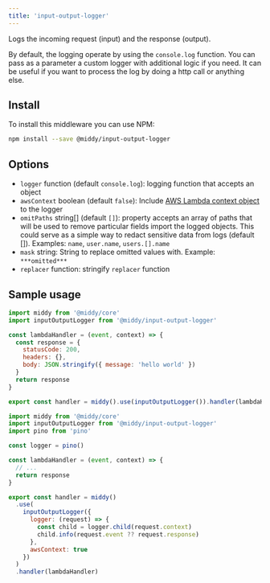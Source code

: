 ```yaml
---
title: 'input-output-logger'
---
```


Logs the incoming request (input) and the response (output).

By default, the logging operate by using the `console.log` function. You can pass as a parameter a custom logger with additional logic if you need. It can be useful if you want to process the log by doing a http call or anything else.

## Install

To install this middleware you can use NPM:

```bash npm2yarn
npm install --save @middy/input-output-logger
```

## Options

- `logger` function (default `console.log`): logging function that accepts an object
- `awsContext` boolean (default `false`): Include [AWS Lambda context object](https://docs.aws.amazon.com/lambda/latest/dg/nodejs-context.html) to the logger
- `omitPaths` string[] (default `[]`): property accepts an array of paths that will be used to remove particular fields import the logged objects. This could serve as a simple way to redact sensitive data from logs (default []). Examples: `name`, `user.name`, `users.[].name`
- `mask` string: String to replace omitted values with. Example: `***omitted***`
- `replacer` function: stringify `replacer` function

## Sample usage

```javascript
import middy from '@middy/core'
import inputOutputLogger from '@middy/input-output-logger'

const lambdaHandler = (event, context) => {
  const response = {
    statusCode: 200,
    headers: {},
    body: JSON.stringify({ message: 'hello world' })
  }
  return response
}

export const handler = middy().use(inputOutputLogger()).handler(lambdaHandler)
```

```javascript
import middy from '@middy/core'
import inputOutputLogger from '@middy/input-output-logger'
import pino from 'pino'

const logger = pino()

const lambdaHandler = (event, context) => {
  // ...
  return response
}

export const handler = middy()
  .use(
    inputOutputLogger({
      logger: (request) => {
        const child = logger.child(request.context)
        child.info(request.event ?? request.response)
      },
      awsContext: true
    })
  )
  .handler(lambdaHandler)
```
